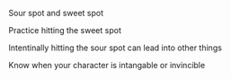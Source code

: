 Sour spot and sweet spot

Practice hitting the sweet spot

Intentinally hitting the sour spot can lead into other things

Know when your character is intangable or invincible

